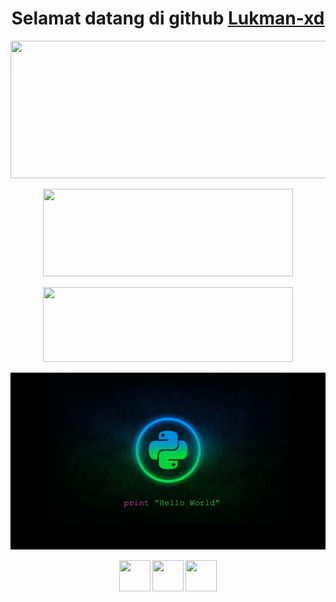 
<h1 align="center">
  <b>Selamat datang di github<b> <a href="https://www.facebook.com/arkanbigal.alkan" target="blank">Lukman-xd</a>
</h1>
<p align="center">
  <img width="600" height="220" src="https://github-readme-stats.vercel.app/api?username=Lukm4n-xd&show_icons=true&theme=chartreuse-dark&locale=id">
</p>
<p align="center">
<a href="https://github.com/Lukm4n-xd/crack"><img width="400" height="140" src="https://github-readme-stats.vercel.app/api/pin/?username=Lukm4n-xd&repo=crack&theme=chartreuse-dark"></a>
</p>
<p align="center">
  <img width="400" height="120" src="https://github-readme-stats.vercel.app/api/top-langs/?username=Lukm4n-xd&layout=compact&theme=chartreuse-dark">
</p>

![template_s](https://github.com/Yayan-XD/Yayan-XD/blob/master/img/wallpaperbetter_(1).jpg)

<p align="center">
  <a href="https://www.github.com/Lukm4n-xd"><img width="50" height="50" src="https://camo.githubusercontent.com/b079fe922f00c4b86f1b724fbc2e8141c468794ce8adbc9b7456e5e1ad09c622/68747470733a2f2f6564656e742e6769746875622e696f2f537570657254696e7949636f6e732f696d616765732f7376672f6769746875622e737667"></a>
  <a href="https://www.facebook.com/arkanbigal.alkan"><img width="50" height="50" src="https://camo.githubusercontent.com/8f245234577766478eaf3ee72b0615e99bb9ef3eaa56e1c37f75692811181d5c/68747470733a2f2f6564656e742e6769746875622e696f2f537570657254696e7949636f6e732f696d616765732f7376672f66616365626f6f6b2e737667"></a>
  <a href="https://api.whatsapp.com/send/?phone=6283878903922&text=Hello+Bro!"><img width="50" height="50" src="https://camo.githubusercontent.com/945d32cdd8d51fe844ca8b2976914ae8786586607aee1cba24d7318e24b30411/68747470733a2f2f6564656e742e6769746875622e696f2f537570657254696e7949636f6e732f696d616765732f7376672f77686174736170702e737667"></a>
</p>
